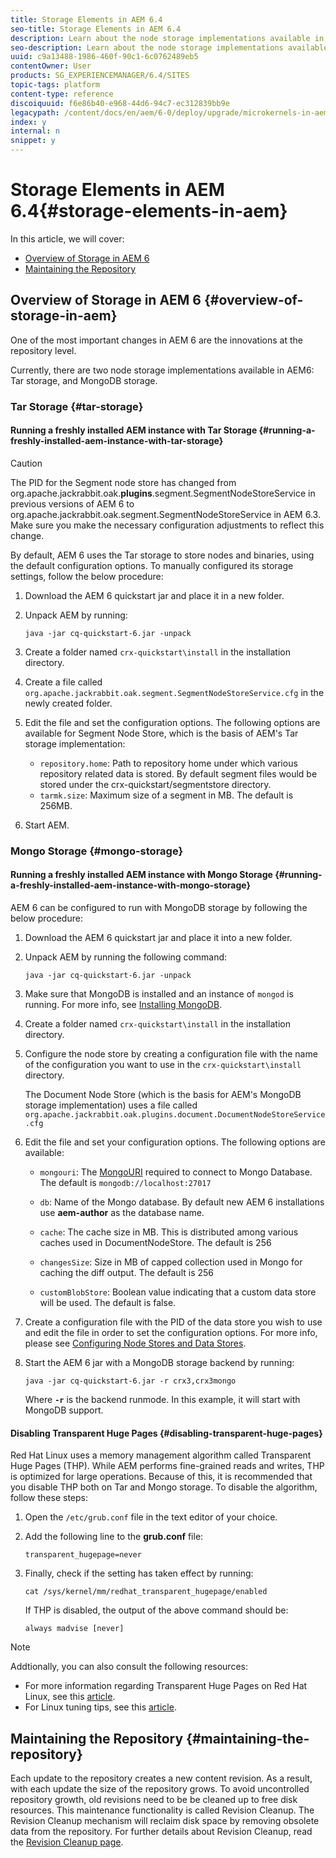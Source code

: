 ```yaml
---
title: Storage Elements in AEM 6.4
seo-title: Storage Elements in AEM 6.4
description: Learn about the node storage implementations available in AEM 6.4 and how to maintain the repository.
seo-description: Learn about the node storage implementations available in AEM 6.4 and how to maintain the repository.
uuid: c9a13488-1986-460f-90c1-6c0762489eb5
contentOwner: User
products: SG_EXPERIENCEMANAGER/6.4/SITES
topic-tags: platform
content-type: reference
discoiquuid: f6e86b40-e968-44d6-94c7-ec312839bb9e
legacypath: /content/docs/en/aem/6-0/deploy/upgrade/microkernels-in-aem-6-0
index: y
internal: n
snippet: y
---
```


# Storage Elements in AEM 6.4{#storage-elements-in-aem}

In this article, we will cover:

* [Overview of Storage in AEM 6](../../../sites/deploying/using/storage-elements-in-aem-6.md#overview-of-storage-in-aem)
* [Maintaining the Repository](../../../sites/deploying/using/storage-elements-in-aem-6.md#maintaining-the-repository)

## Overview of Storage in AEM 6 {#overview-of-storage-in-aem}

One of the most important changes in AEM 6 are the innovations at the repository level.

Currently, there are two node storage implementations available in AEM6: Tar storage, and MongoDB storage.

### Tar Storage {#tar-storage}

#### Running a freshly installed AEM instance with Tar Storage {#running-a-freshly-installed-aem-instance-with-tar-storage}

>[!CAUTION]
>
>The PID for the Segment node store has changed from org.apache.jackrabbit.oak.**plugins**.segment.SegmentNodeStoreService in previous versions of AEM 6 to org.apache.jackrabbit.oak.segment.SegmentNodeStoreService in AEM 6.3. Make sure you make the necessary configuration adjustments to reflect this change.

By default, AEM 6 uses the Tar storage to store nodes and binaries, using the default configuration options. To manually configured its storage settings, follow the below procedure:

1. Download the AEM 6 quickstart jar and place it in a new folder.
1. Unpack AEM by running:

   `java -jar cq-quickstart-6.jar -unpack`

1. Create a folder named `crx-quickstart\install` in the installation directory.  

1. Create a file called `org.apache.jackrabbit.oak.segment.SegmentNodeStoreService.cfg` in the newly created folder.  

1. Edit the file and set the configuration options. The following options are available for Segment Node Store, which is the basis of AEM's Tar storage implementation:

    * `repository.home`: Path to repository home under which various repository related data is stored. By default segment files would be stored under the crx-quickstart/segmentstore directory.
    * `tarmk.size`: Maximum size of a segment in MB. The default is 256MB.

1. Start AEM.

### Mongo Storage {#mongo-storage}

#### Running a freshly installed AEM instance with Mongo Storage {#running-a-freshly-installed-aem-instance-with-mongo-storage}

AEM 6 can be configured to run with MongoDB storage by following the below procedure:

1. Download the AEM 6 quickstart jar and place it into a new folder.
1. Unpack AEM by running the following command:

   `java -jar cq-quickstart-6.jar -unpack`

1. Make sure that MongoDB is installed and an instance of `mongod` is running. For more info, see [Installing MongoDB](http://docs.mongodb.org/manual/installation/).
1. Create a folder named `crx-quickstart\install` in the installation directory.
1. Configure the node store by creating a configuration file with the name of the configuration you want to use in the `crx-quickstart\install` directory.

   The Document Node Store (which is the basis for AEM's MongoDB storage implementation) uses a file called `org.apache.jackrabbit.oak.plugins.document.DocumentNodeStoreService.cfg`

1. Edit the file and set your configuration options. The following options are available:

    * `mongouri`: The [MongoURI](http://docs.mongodb.org/manual/reference/connection-string/) required to connect to Mongo Database. The default is `mongodb://localhost:27017`  
    
    * `db`: Name of the Mongo database. By default new AEM 6 installations use **aem-author** as the database name.  
    
    * `cache`: The cache size in MB. This is distributed among various caches used in DocumentNodeStore. The default is 256  
    
    * `changesSize`: Size in MB of capped collection used in Mongo for caching the diff output. The default is 256  
    
    * `customBlobStore`: Boolean value indicating that a custom data store will be used. The default is false.

1. Create a configuration file with the PID of the data store you wish to use and edit the file in order to set the configuration options. For more info, please see [Configuring Node Stores and Data Stores](../../../sites/deploying/using/data-store-config.md).  

1. Start the AEM 6 jar with a MongoDB storage backend by running:

   ```shell
   java -jar cq-quickstart-6.jar -r crx3,crx3mongo
   ```

   Where **`-r`** is the backend runmode. In this example, it will start with MongoDB support.

#### Disabling Transparent Huge Pages {#disabling-transparent-huge-pages}

Red Hat Linux uses a memory management algorithm called Transparent Huge Pages (THP). While AEM performs fine-grained reads and writes, THP is optimized for large operations. Because of this, it is recommended that you disable THP both on Tar and Mongo storage. To disable the algorithm, follow these steps:

1. Open the `/etc/grub.conf` file in the text editor of your choice.
1. Add the following line to the **grub.conf** file:

   ```
   transparent_hugepage=never
   ```

1. Finally, check if the setting has taken effect by running:

   ```
   cat /sys/kernel/mm/redhat_transparent_hugepage/enabled
   ```

   If THP is disabled, the output of the above command should be:

   ```
   always madvise [never]
   ```

>[!NOTE]
>
>Addtionally, you can also consult the following resources:
>
>* For more information regarding Transparent Huge Pages on Red Hat Linux, see this [article](https://access.redhat.com/solutions/46111).
>* For Linux tuning tips, see this [article](https://helpx.adobe.com/experience-manager/kb/performance-tuning-tips.html).
>

## Maintaining the Repository {#maintaining-the-repository}

Each update to the repository creates a new content revision. As a result, with each update the size of the repository grows. To avoid uncontrolled repository growth, old revisions need to be be cleaned up to free disk resources. This maintenance functionality is called Revision Cleanup. The Revision Cleanup mechanism will reclaim disk space by removing obsolete data from the repository. For further details about Revision Cleanup, read the [Revision Cleanup page](../../../sites/deploying/using/revision-cleanup.md).

<!--
Comment Type: remark
Last Modified By: unknown unknown (ims-author-0436B4A35714BFF67F000101@AdobeID)
Last Modified Date: 2017-11-30T05:42:41.816-0500
<p>All the offline revision cleanup content is now included in the new Revision Cleanup page (see the link above).</p>
-->

<!--
Comment Type: draft

<p>As data is never overwritten in a tar file, the disk usage increases even when only updating existing data. To make up for the growing size of the repository, AEM employs a garbage collection mechanism called <strong>Revision Cleanup</strong>. The mechanism will reclaim disk space by removing obsolete data from the repository, and has three phases: <strong>estimation</strong>, <strong>compaction</strong>, <strong>cleanup</strong>. In the past the revision cleanup was often referenced as <strong>compaction</strong>.</p>
<p>The are two ways of performing revision cleanup:</p>
<ol>
<li><a href="../../../sites/deploying/using/storage-elements-in-aem-6.md#performingofflinerevisioncleanup">Offline Revision Cleanup</a></li>
<li><a href="../../../sites/deploying/using/storage-elements-in-aem-6.md#performingonlinerevisioncleanup">Online Revision Cleanup</a></li>
</ol>
<p><strong>Offline revision cleanup is the recommended and supported way of performing revision cleanup.</strong> <br /> </p>
-->

<!--
Comment Type: draft

<h3>Choosing the Type of Revision Cleanup</h3>
-->

<!--
Comment Type: draft

<p><strong><u>For AEM 6.2 Publish instances</u></strong><br /> </p>
<p>Offline revision cleanup is the recommended way of cleaning up revisions. This requires to shut down the instances in order to run offline revision cleanup during non business hours.</p>
<p>If downtimes are not possible, customers can contact Adobe Support to evaluate additional options:</p>
<ol>
<li>If there is more than one publish instance, one can be taken down for offline revision cleanup while avoiding replication from author. After a successful revision cleanup, the instance can be taken back into production while a clone of the clean instance would replace other remaining production ones.</li>
<li>If the above is still not possible, online revision cleanup can be used under the terms and conditions of the program. This type of cleanup has <strong>restricted</strong> support in AEM 6.2.<br /> </li>
</ol>
<p><strong><u>For AEM 6.2 Author instances</u></strong></p>
<p>Offline revision cleanup is the recommended way of cleanup for author instances as well. However, in rare cases where downtime is not possible either beacause maintenance windows were not foreseen and can have the same business impact as system outages, customers should contact Adobe Support to evaluate additional options. The additional options for performing cleanup on author instances are the same as the ones described above for publish instances.<br /> </p>
-->

<!--
Comment Type: draft

<note type="note">
<p>For more information about the revision cleanup process, see the <a href="../../../sites/deploying/using/storage-elements-in-aem-6.md#revisioncleanupfrequentlyaskedquestions">Frequently Asked Questions</a>.</p>
</note>
-->

<!--
Comment Type: draft

<h3>Performing Offline Revision Cleanup</h3>
-->

<!--
Comment Type: draft

<note type="caution">
<p>Different versions of the Oak-run tool need to be used depending on the Oak version you use with your AEM installation. Please check the version requirements list below before using the tool:</p>
<ul>
<li>For Oak versions <strong>1.0.0 through 1.0.11 </strong>or<strong> 1.1.0 through 1.1.6</strong>, use Oak-run version<strong> 1.0.11</strong></li>
<li>For Oak versions <strong>newer than the above</strong>, use the version of Oak-run that matches the Oak core of your AEM installation.</li>
</ul>
</note>
-->

<!--
Comment Type: draft

<p>Adobe provides a tool called <strong>Oak-run</strong> for performing revision cleanup. It can be downloaded at the following location:</p>
<p><a href="https://repo1.maven.org/maven2/org/apache/jackrabbit/oak-run/">https://repo1.maven.org/maven2/org/apache/jackrabbit/oak-run/</a></p>
<p>The tool is a runnable jar that can be manually run to compact the repository. The process is called offline revision cleanup because the repository needs to be shut down in order to properly run the tool. Make sure to plan the cleanup in accordance with your maintenance window.</p>
<p>For tips on how to increase the performance of the cleanup process, see <a href="../../../sites/deploying/using/storage-elements-in-aem-6.md#performancetuningandmaintenancerecommendations1416769121">Increasing the Performance of Offline Revision Cleanup</a>.</p>
<p> </p>
-->

<!--
Comment Type: draft

<note type="note">
<p>You can also clear old checkpoints before the maintenance takes place (steps 2 and 3 in the procedure below). This is recommended only for instances that have more than 100 checkpoints. </p>
</note>
-->

<!--
Comment Type: draft

<p>The procedure to run the tool is:</p>
-->

<!--
Comment Type: draft

<ol>
<li><p>Always make sure you have a recent backup of the AEM instance.</p> <p>Shut down AEM.</p> </li>
<li><p>(Optional) Use the tool to find old checkpoints:</p>
<codeblock class="syntax xml">
java&nbsp;-jar&nbsp;oak-run.jar&nbsp;checkpoints&nbsp;install-folder/crx-quickstart/repository/segmentstore!!discoiqbr!!
</codeblock></li>
<li><p>(Optional) Then, delete the unreferenced checkpoints:</p>
<codeblock class="syntax java">
java&nbsp;-jar&nbsp;oak-run.jar&nbsp;checkpoints&nbsp;install-folder/crx-quickstart/repository/segmentstore&nbsp;rm-unreferenced
</codeblock></li>
<li><p>Run the compaction and wait for it to complete:</p>
<codeblock class="syntax java">
java&nbsp;-jar&nbsp;oak-run.jar&nbsp;compact&nbsp;install-folder/crx-quickstart/repository/segmentstore
</codeblock></li>
</ol>
-->

<!--
Comment Type: draft

<h3>Increasing the Performance of Offline Revision Cleanup</h3>
-->

<!--
Comment Type: draft

<p>Since version <strong>1.0.22</strong>, the oak-run tool introduces several features with an aim to increase the performance of the revision cleanup process and minimize the maintenance window as much as possible.</p>
<p>The list includes several command line parameters, as described below:</p>
<ul>
<li><span class="code">-Dtar.memoryMapped</span>. Use this to enable memory mapped operations for tar file to greatly increase performance. You can set this as <span class="code">true</span> or <span class="code">false</span>. It is highly recommended you enable this feature in order to speed up compaction.<br /> </li>
<li><span class="code">-Dupdate.limit</span>. Defines the threshold for the flush of a temporary transaction to disk. The default value is <span class="code">5000000</span>.<br /> </li>
<li><span class="code">-Dcompress-interval</span>. Number of compaction map entries to keep until compressing the current map. The default is <span class="code">1000000</span>. You should increase this value to an even higher number for faster throughput, if enough heap memory is available.</li>
<li><span class="code">-Dcompaction-progress-log</span>. The number of compacted nodes that will be logged. The default value is <span class="code">1500000</span>,<strong> </strong>which means that the first 1500000 compacted nodes will be logged during the operation. Use this in conjunction with the next parameter documented below.</li>
<li><span class="code">-Dlogback.configurationFile</span>. Use a configuration file for logging. You can use the below configuration file to enable the logging of the nodes that are being compacted:
<ul>
<li><a href="logback.md">logback.xml</a></li>
</ul> </li>
<li><strong><span class="code">-Dtar.PersistCompactionMap.</span> </strong>Set this parameter to <span class="code">true</span> to use disk space instead of heap memory for compaction map persistance. Requires the oak-run tool <strong>versions 1.4</strong> and higher. For further details also see question 6 in the <a href="../../../sites/deploying/using/storage-elements-in-aem-6.md#revisioncleanupfrequentlyaskedquestions">FAQ section</a>.</li>
</ul>
<p> </p>
-->

<!--
Comment Type: draft

<note type="caution">
<p>Memory mapped file operations do not work correctly on some versions of Windows. Make sure that you use the tool without the <span class="code">-Dtar.memoryMapped</span> parameter on Windows platforms, otherwise the revision cleanup will fail.</p>
</note>
-->

<!--
Comment Type: draft

<p>An example of the parameters in use:<br /> </p>
-->

<!--
Comment Type: draft

<codeblock gutter="true" class="syntax shell">
java&nbsp;-Dtar.memoryMapped=true&nbsp;-Dupdate.limit=5000000&nbsp;-Dcompress-interval=10000000&nbsp;-Dcompaction-progress-log=1500000&nbsp;-Dlogback.configurationFile=logback.xml&nbsp;-Xmx8g&nbsp;-jar&nbsp;oak-run-*.jar&nbsp;checkpoints&nbsp;<repository>
</codeblock>
-->

<!--
Comment Type: draft

<note type="note">
<p>Use as much heap memory as possible for faster I/O operations. It is recommended you use at least eight gigabytes for most common deployments.</p>
</note>
-->

<!--
Comment Type: draft

<h3>Performing Online Revision Cleanup</h3>
-->

<!--
Comment Type: draft

<note type="caution">
<p>Online Revision Cleanup is present in AEM 6.2 under <strong>restricted</strong> support. For more information on the conditions and terms of using the feature, please contact <a href="https://helpx.adobe.com/marketing-cloud/contact-support.html" target="_blank">Adobe Customer Care</a>.<br /> </p>
</note>
-->

<!--
Comment Type: draft

<p>For situations where the AEM cannot be shut down for maintenance, revision cleanup can also be performed while the instance is running. </p>
<p>You can perform Online revision cleanup by doing the following:</p>
-->

<!--
Comment Type: draft

<ol>
<li><p>Go to the folder where AEM is installed, then browse to <span class="code">crx-quickstart\install</span> (create the folder if it does not exist).</p> </li>
<li><p>Create or open the <span class="code">org.apache.jackrabbit.oak.segment.SegmentNodeStoreService.config</span> file.</p> </li>
<li><p>Add the following line to the configuration file:</p>
<codeblock gutter="true" class="syntax xml">
pauseCompaction=B&nbsp;"false"
</codeblock>
<draft-comment type="draft">
<p>A correct configuration file should look like this:</p>
</draft-comment>
<draft-comment type="draft">
<codeblock gutter="true" class="syntax xml">
repository.home=${repository.home}/segmentstore!!discoiqbr!!tarmk.size=256!!discoiqbr!!pauseCompaction=false
</codeblock>
</draft-comment></li>
<li><p>Restart AEM.</p> </li>
<li><p>Go to the JMX console by pointing your browser to <span class="code">http://server:port/system/console/jmx</span></p> </li>
<li><p>Search for <strong>CompactionStrategy</strong> and click the MBean that shows up in the search.</p> </li>
<li><p>Next, verify that the value for <strong>PausedCompaction</strong> is set to <span class="code">false</span>. This confirms that online revision cleanup is set to run:</p> <img imageRotate="0" src="assets/chlimage_1-122.png" /><p>Online revision cleanup is now scheduled to run as part of the tasks performed in the Daily Maintenance Window. For more info, see <a href="../../../sites/administering/using/operations-dashboard.md#automated-maintenance-tasks">Automated Maintenance Tasks</a>.</p> </li>
<li><p>Next, verify if Online revision cleanup is running properly. You can do this by first going to the Operations Dashboard and checking what is the time interval configured for the <strong>Daily Maintenance Window. </strong>By default, it is scheduled to run between 2 and 5 AM.<br /> </p> </li>
<li><p>Now, inspect the <strong>error.log</strong> file for events logged during the time of the daily maintenance window to see if the online revision cleanup ran correctly. </p>
<note type="note">
<p>Before checking the logs, note that the revision cleanup will not be completed if the calculated disk space gain is less than 10 percent of the entire repository size.</p>
</note><p>This is an example of the log entries that will be generated if the revision cleanup was not run because the gain is less than 10 percent:</p>
<codeblock gutter="true" class="syntax xml">
16.03.2015&nbsp;02:00:13.736&nbsp;*INFO*&nbsp;[TarMK&nbsp;compaction&nbsp;thread&nbsp;[/author/crx-quickstart/repository/segmentstore],&nbsp;active&nbsp;since&nbsp;Mon&nbsp;Mar&nbsp;16&nbsp;02:00:13&nbsp;EDT&nbsp;2015,&nbsp;previous&nbsp;max&nbsp;duration&nbsp;58249ms]&nbsp;org.apache.jackrabbit.oak.plugins.segment.file.FileStore&nbsp;TarMK&nbsp;compaction&nbsp;started&nbsp;16.03.2015&nbsp;02:00:30.001&nbsp;*INFO*&nbsp;[pool-9-thread-2]&nbsp;com.adobe.granite.taskmanagement.impl.jcr.TaskArchiveService&nbsp;archiving&nbsp;tasks&nbsp;at:&nbsp;'Mon&nbsp;Mar&nbsp;16&nbsp;02:00:30&nbsp;EDT&nbsp;2015'!!discoiqbr!!16.03.2015&nbsp;02:01:06.325&nbsp;*INFO*&nbsp;[TarMK&nbsp;compaction&nbsp;thread&nbsp;[/author/crx-quickstart/repository/segmentstore],&nbsp;active&nbsp;since&nbsp;Mon&nbsp;Mar&nbsp;16&nbsp;02:00:13&nbsp;EDT&nbsp;2015,&nbsp;previous&nbsp;max&nbsp;duration&nbsp;58249ms]&nbsp;org.apache.jackrabbit.oak.plugins.segment.file.FileStore&nbsp;Estimated&nbsp;compaction&nbsp;in&nbsp;52.59&nbsp;s,&nbsp;gain&nbsp;is&nbsp;9%&nbsp;(1028524544/1137660928)&nbsp;or&nbsp;(1.0GB/1.1&nbsp;GB),&nbsp;so&nbsp;skipping&nbsp;compaction&nbsp;for&nbsp;now
</codeblock><p>This an example of the log entries that will be generated if the revision cleanup is going to be run because the gain is higher than 10 percent:<br /> </p>
<codeblock gutter="true" class="syntax xml">
19.03.2015&nbsp;02:00:10.230&nbsp;*INFO*&nbsp;[TarMK&nbsp;compaction&nbsp;thread&nbsp;[/author/crx-quickstart/repository/segmentstore],&nbsp;active&nbsp;since&nbsp;Thu&nbsp;Mar&nbsp;19&nbsp;02:00:10&nbsp;EDT&nbsp;2015,&nbsp;previous&nbsp;max&nbsp;duration&nbsp;1369831ms]&nbsp;org.apache.jackrabbit.oak.plugins.segment.file.FileStore&nbsp;TarMK&nbsp;compaction&nbsp;started!!discoiqbr!!19.03.2015&nbsp;02:00:30.441&nbsp;*INFO*&nbsp;[pool-9-thread-2]&nbsp;com.adobe.granite.taskmanagement.impl.jcr.TaskArchiveService&nbsp;archiving&nbsp;tasks&nbsp;at:&nbsp;'Thu&nbsp;Mar&nbsp;19&nbsp;02:00:30&nbsp;EDT&nbsp;2015'!!discoiqbr!!19.03.2015&nbsp;02:01:01.699&nbsp;*INFO*&nbsp;[TarMK&nbsp;compaction&nbsp;thread&nbsp;[/author/crx-quickstart/repository/segmentstore],&nbsp;active&nbsp;since&nbsp;Thu&nbsp;Mar&nbsp;19&nbsp;02:00:10&nbsp;EDT&nbsp;2015,&nbsp;previous&nbsp;max&nbsp;duration&nbsp;1369831ms]&nbsp;org.apache.jackrabbit.oak.plugins.segment.file.FileStore&nbsp;Estimated&nbsp;compaction&nbsp;in&nbsp;51.47&nbsp;s,&nbsp;gain&nbsp;is&nbsp;69%&nbsp;(1018859520/3343598080)&nbsp;or&nbsp;(1.0&nbsp;GB/3.3&nbsp;GB),&nbsp;so&nbsp;running&nbsp;compaction
</codeblock><p>Lastly, these are the log entry generated when the revision cleanup has successfully completed:</p>
<codeblock gutter="true" class="syntax xml">
19.03.2015&nbsp;02:22:52.638&nbsp;*INFO*&nbsp;[TarMK&nbsp;compaction&nbsp;thread&nbsp;[/author/crx-quickstart/repository/segmentstore],&nbsp;active&nbsp;since&nbsp;Thu&nbsp;Mar&nbsp;19&nbsp;02:00:10&nbsp;EDT&nbsp;2015,&nbsp;previous&nbsp;max&nbsp;duration&nbsp;1369831ms]&nbsp;org.apache.jackrabbit.oak.plugins.segment.file.FileStore&nbsp;TarMK&nbsp;compaction&nbsp;completed&nbsp;in&nbsp;1310939ms
</codeblock></li>
</ol>
-->

<!--
Comment Type: draft

<h2>Additional Methods of Triggering Revision Cleanup</h2>
-->

<!--
Comment Type: draft

<h3>Triggering Revision Cleanup from the Operations Dashboard</h3>
-->

<!--
Comment Type: draft

<p>The automatic revision cleanup can be triggered manually in the Operations Dashboard via a maintenance job called <strong>Revision Clean Up</strong>. </p>
<p>To start Revision Clean Up you need to:</p>
-->

<!--
Comment Type: draft

<ol>
<li><p>Go to the AEM Welcome Screen.</p> </li>
<li><p>In the main AEM window, go to <strong>Tools - Operations - Dashboard - Maintenance</strong> or directly browse to <a href="http://localhost:4502/libs/granite/operations/content/maintenance.html">http://localhost:4502/libs/granite/operations/content/maintenance.html</a></p> </li>
<li><p>Click on <strong>Daily Maintenance Window.</strong></p> </li>
<li><p>Hover over the <strong>Revision Clean Up</strong> window and press the <strong>Start </strong>button.<br /> </p> </li>
</ol>
-->

<!--
Comment Type: draft

<img imageRotate="0" src="assets/chlimage_1-123.png" />
-->

<!--
Comment Type: draft

<p>The icon will turn orange to indicate that the Revision Clean Up job is running. You can stop it at any time by hovering the mouse over the icon and pressing the <strong>Stop</strong> button:<br /> </p>
-->

<!--
Comment Type: draft

<img imageRotate="0" src="assets/chlimage_1-124.png" />
-->

<!--
Comment Type: remark
Last Modified By: unknown unknown (ims-author-0436B4A35714BFF67F000101@AdobeID)
Last Modified Date: 2017-11-30T05:42:42.921-0500
<p>As discussed with Peter Klassen we will hide all information about running Online Revision Cleanup in 6.2 and we will only keep the warning.</p>
-->

<!--
Comment Type: draft

<h3>Invoking Revision Garbage Collection via the JMX Console</h3>
-->

<!--
Comment Type: draft

<ol>
<li><p>Open the JMX Console by going to <a href="http://localhost:4502/system/console/jmx">http://localhost:4502/system/console/jmx</a></p> </li>
<li><p>Click the <strong>RevisionGarbageCollection</strong> MBean.</p> </li>
<li><p>In the next window, click <strong>startRevisionGC()</strong> and then <strong>Invoke</strong> to start the Revision Garbage Collection job.</p> </li>
</ol>
-->

<!--
Comment Type: draft

<note type="note">
<p>Due to the mechanics of the garbage collection, the first run will actually add 256 MB of disk space. Subsequent runs will work as expected and start shrinking the repository size.</p>
</note>
-->

<!--
Comment Type: draft

<h2>Performance Tuning and Maintenance Recommendations</h2>
-->

<!--
Comment Type: draft

<p>Follow the below recommendations in order to maintain maximum efficiency while upkeeping the repository:</p>
<ol>
<li>Make sure you run <a href="../../../sites/deploying/using/storage-elements-in-aem-6.md#performing-offline-revision-cleanup">Offline Revision Cleanup</a> whenever possible during scheduled maintenance hours;</li>
<li>If you are using an external data store, make sure you run <a href="../../../sites/administering/using/data-store-garbage-collection.md">Data Store Garbage Collection</a> after revision cleanup has been completed.</li>
<li>Follow the recommendations in <a href="https://helpx.adobe.com/experience-manager/kb/performance-tuning-tips.html">this knowledgebase article</a> for tips on improving the performance of your AEM instance.</li>
</ol>
-->

<!--
Comment Type: draft

<h2>Revision Cleanup Frequently Asked Questions</h2>
-->

<!--
Comment Type: draft

<p> 1. When to use Offline Revision Cleanup as opposed to Online Revision Cleanup?</p>
<ul>
<li>See <a href="/content/docs/en/aem/6-3/deploy/platform/storage-elements-in-aem-6-2#Choosing%20the%20Type%20of%20Revision%20Cleanup">Choosing the Type of Revision Cleanup.</a></li>
</ul>
<p> 2. How frequently should Offline Revision Cleanup be performed?</p>
<ul>
<li>It depends on the repository growth rate. As a general rule of thumb, for average content repositories, it is recommended that you perform revision cleanup every 2 weeks for an author instance, and once per quarter for a publish instance.</li>
</ul>
<p> 3. What are the factors that determine the duration of the Offline Revision Cleanup?</p>
<ul>
<li>The repository size and the amount of revisions that need to be cleaned up determines the duration of the cleanup.</li>
</ul>
<p> 4. What's the worst that can happen if you do not perform revision cleanup?</p>
<ul>
<li>The AEM instance will run out of disk space, which will cause outages in production. It is highly recommended that you follow the monitoring best practices as mentioned in the <a href="../../../managing/using/best-practices.md">Managing Projects - Best Practices</a>; see the <a href="../../../managing/using/best-practices-glossary.md">Managing Projects Best Practices Glossary for specific monitoring tasks</a>, with further details also available under <a href="../../../sites/deploying/using/monitoring-and-maintaining.md">Monitoring and Maintaining your Instance</a>.</li>
</ul>
<p> 5. What is the difference between a revision and a page version?</p>
<ul>
<li><strong>Oak revision:</strong> Oak organizes all the content in a large tree hierarchy that consists of nodes and properties. Each snapshot or revision of this content tree is immutable, and changes to the tree are expressed as a sequence of new revisions. Typically, each content modification triggers a new revision. See also <a href="http://jackrabbit.apache.org/dev/ngp.html" title="Follow link">http://jackrabbit.apache.org/dev/ngp.html</a>.</li>
<li><strong>Page Version:</strong> Versioning creates a "snapshot" of a page at a specific point in time. Typically, a new version is created when a page is activated. For more information, see <a href="../../../sites/authoring/using/working-with-page-versions.md">Working with Page Versions</a>.</li>
</ul>
<p> 6. How to speed up the Offline Revision Cleanup task if it does not complete within 8 hours ?</p>
<ul>
<li>If the revision task does not complete within 8 hours and the <a href="../../../sites/administering/using/operations-dashboard.md#diagnosistools" target="_blank">thread dumps</a> reveal that the main hotspot is <span class="code">InMemoryCompactionMap.findEntry</span>, use the following parameter with the oak-run tool <strong>versions 1.4 </strong>or higher: -Dtar.PersistCompactionMap=true. See also <a href="../../../sites/deploying/using/storage-elements-in-aem-6.md#performingofflinerevisioncleanup">Performing Offline Revision Cleanup</a> and <a href="../../../sites/deploying/using/storage-elements-in-aem-6.md#increasingtheperformanceofofflinerevisioncleanup">Increasing the Performance of Offline Revision Cleanup</a>. </li>
</ul>
<p> </p>
-->

